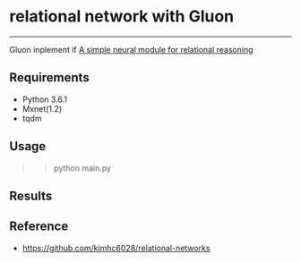 # relational network with Gluon

---

Gluon inplement if [A simple neural module for relational reasoning](https://arxiv.org/abs/1706.01427)


## Requirements
- Python 3.6.1
- Mxnet(1.2)
- tqdm


## Usage
 >> python main.py

## Results


## Reference
- https://github.com/kimhc6028/relational-networks
